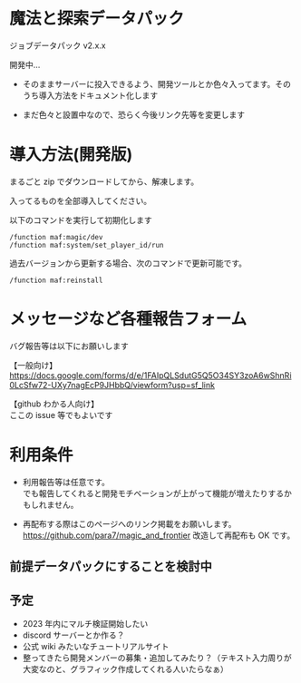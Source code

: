 # 魔法と探索データパック

ジョブデータパック v2.x.x

開発中…

- そのままサーバーに投入できるよう、開発ツールとか色々入ってます。そのうち導入方法をドキュメント化します

- まだ色々と設置中なので、恐らく今後リンク先等を変更します

# 導入方法(開発版)

まるごと zip でダウンロードしてから、解凍します。

入ってるものを全部導入してください。

以下のコマンドを実行して初期化します

```
/function maf:magic/dev
/function maf:system/set_player_id/run
```

過去バージョンから更新する場合、次のコマンドで更新可能です。

```
/function maf:reinstall
```

# メッセージなど各種報告フォーム

バグ報告等は以下にお願いします

【一般向け】  
https://docs.google.com/forms/d/e/1FAIpQLSdutG5Q5O34SY3zoA6wShnRi0LcSfw72-UXy7nagEcP9JHbbQ/viewform?usp=sf_link

【github わかる人向け】  
ここの issue 等でもよいです

# 利用条件

- 利用報告等は任意です。  
  でも報告してくれると開発モチベーションが上がって機能が増えたりするかもしれません。

- 再配布する際はこのページへのリンク掲載をお願いします。  
  <https://github.com/para7/magic_and_frontier>
  改造して再配布も OK です。

## 前提データパックにすることを検討中

## 予定

- 2023 年内にマルチ検証開始したい
- discord サーバーとか作る？
- 公式 wiki みたいなチュートリアルサイト
- 整ってきたら開発メンバーの募集・追加してみたり？（テキスト入力周りが大変なのと、グラフィック作成してくれる人いたらなぁ）
